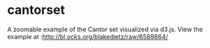 cantorset
=========

A zoomable example of the Cantor set visualized via d3.js.  View the example at :http://bl.ocks.org/blakedietz/raw/6589864/

